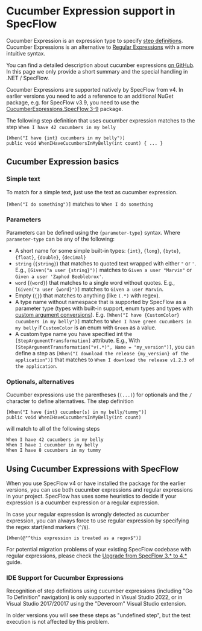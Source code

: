 # Cucumber Expression support in SpecFlow

Cucumber Expression is an expression type to specify [step definitions](Step-Definitions.md). Cucumber Expressions is an alternative to [Regular Expressions](https://docs.microsoft.com/en-us/dotnet/standard/base-types/regular-expressions) with a more intuitive syntax.

You can find a detailed description about cucumber expressions [on GitHub](https://github.com/cucumber/cucumber-expressions#readme). In this page we only provide a short summary and the special handling in .NET / SpecFlow.

Cucumber Expressions are supported natively by SpecFlow from v4. In earlier versions you need to add a reference to an additional NuGet package, e.g. for SpecFlow v3.9, you need to use the [CucumberExpressions.SpecFlow.3-9](https://www.nuget.org/packages/CucumberExpressions.SpecFlow.3-9) package.

The following step definition that uses cucumber expression matches to the step `When I have 42 cucumbers in my belly`

```
[When("I have {int} cucumbers in my belly")]
public void WhenIHaveCucumbersInMyBelly(int count) { ... }
```

## Cucumber Expression basics

### Simple text

To match for a simple text, just use the text as cucumber expression. 

`[When("I do something")]` matches to `When I do something`

### Parameters

Parameters can be defined using the `{parameter-type}` syntax. Where `parameter-type` can be any of the following:

* A short name for some simple built-in types: `{int}`, `{long}`, `{byte}`, `{float}`, `{double}`, `{decimal}`
* `string` (`{string}`) that matches to quoted text wrapped with either `"` or `'`. E.g., `[Given("a user {string}")]` matches to `Given a user "Marvin"` or `Given a user 'Zaphod Beeblebrox'`.
* `word` (`{word}`) that matches to a single word without quotes. E.g., `[Given("a user {word}")]` matches to `Given a user Marvin`.
* Empty (`{}`) that matches to anything (like `(.*)` with regex).
* A type name without namespace that is supported by SpecFlow as a parameter type (types with built-in support, enum types and types with [custom argument conversions](Step-Argument-Conversions.md)). E.g. `[When("I have {CustomColor} cucumbers in my belly")]` matches to `When I have green cucumbers in my belly` if `CustomColor` is an enum with `Green` as a value.
* A custom type name you have specified int the `[StepArgumentTransformation]` attribute. E.g., With `[StepArgumentTransformation("v(.*)", Name = "my_version")]`, you can define a step as `[When("I download the release {my_version} of the application")]` that matches to `When I download the release v1.2.3 of the application`.

### Optionals, alternatives

Cucumber expressions use the parentheses (`(...)`) for optionals and the `/` character to define alternatives. The step definition 

```
[When("I have {int} cucumber(s) in my belly/tummy")]
public void WhenIHaveCucumbersInMyBelly(int count)
```

will match to all of the following steps

```
When I have 42 cucumbers in my belly
When I have 1 cucumber in my belly
When I have 8 cucumbers in my tummy
```

## Using Cucumber Expressions with SpecFlow

When you use SpecFlow v4 or have installed the package for the earlier versions, you can use both cucumber expressions and regular expressions in your project. SpecFlow has uses some heuristics to decide if your expression is a cucumber expression or a regular expression.

In case your regular expression is wrongly detected as cucumber expression, you can always force to use regular expression by specifying the regex start/end markers (`^`/`$`).

```
[When(@"^this expression is treated as a regex$")]
```

For potential migration problems of your existing SpecFlow codebase with regular expressions, please check the [Upgrade from SpecFlow 3.* to 4.*](../Guides/UpgradeSpecFlow3To4.md) guide.

### IDE Support for Cucumber Expressions

Recognition of step definitions using cucumber expressions (including "Go To Definition" navigation) is only supported in Visual Studio 2022, or in Visual Studio 2017/20017 using the "Deveroom" Visual Studio extension.

In older versions you will see these steps as "undefined step", but the test execution is not affected by this problem.
